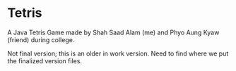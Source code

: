 # Tetris
A Java Tetris Game made by Shah Saad Alam (me) and Phyo Aung Kyaw (friend) during college.

Not final version; this is an older in work version. Need to find where we put the finalized version files.
